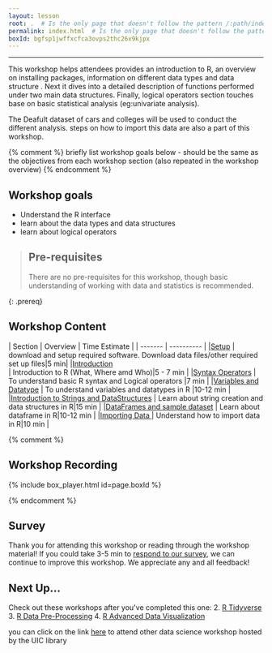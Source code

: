 ```yaml
---
layout: lesson
root: .  # Is the only page that doesn't follow the pattern /:path/index.html
permalink: index.html  # Is the only page that doesn't follow the pattern /:path/index.html
boxId: bgfsp1jwffxcfca3ovps2thc26x9kjpx
---
```



-------------------------------------------
This workshop helps attendees provides an introduction to R, an overview on installing packages, information on different data types and data structure . Next it dives into a detailed description of functions performed under two main data structures. Finally, logical operators section touches base on basic statistical analysis (eg:univariate analysis). 

The Deafult dataset of cars and colleges will be used to conduct the different analysis. steps on how to import this data are also a part of this workshop.

{% comment %} briefly list workshop goals below - should be the same as the objectives from each workshop section (also repeated in the workshop overview) {% endcomment %}

## Workshop goals
- Understand the R interface
- learn about the data types and data structures
- learn about logical operators 


> ## Pre-requisites
> There are no pre-requisites for this workshop, though basic understanding of working with data and statistics is recommended.

{: .prereq}


## Workshop Content 


| Section    | Overview | Time Estimate |
| ------- | ---------- |
|[Setup](https://github.com/uic-library/Introduction_to_R/blob/gh-pages/_episodes/001-Setup.md)   | download and setup required software. Download data files/other required set up files|5 min|
|[Introduction](https://github.com/uic-library/Introduction_to_R/blob/gh-pages/_episodes/01-Intro-to-R-and-Rstudio.md)    
| Introduction to R (What, Where amd Who)|5 - 7 min | 
|[Syntax Operators](https://github.com/uic-library/Introduction_to_R/blob/gh-pages/_episodes/02-syntax-operators.md)    | To understand basic R syntax and Logical operators |7 min |
|[Variables and Datatype](https://github.com/uic-library/Introduction_to_R/blob/gh-pages/_episodes/03-Variables-and-Datatypes.md)    | To understand variables and datatypes in R |10-12 min |
|[Introduction to Strings and DataStructures](https://github.com/uic-library/Introduction_to_R/blob/gh-pages/_episodes/04-Strings-and-DataStructures.md)    | Learn about string creation and data structures in R|15 min |
|[DataFrames and sample dataset](https://github.com/uic-library/Introduction_to_R/blob/gh-pages/_episodes/05-Dataframe.md)    | Learn about dataframe in R|10-12 min | 
|[Importing Data ](https://github.com/uic-library/Introduction_to_R/blob/gh-pages/_episodes/06-sample-dataset-importing-data-and-packages.md)    | Understand how to import data in R|10 min | 


{% comment %}

## Workshop Recording

{% include box_player.html id=page.boxId %}

{% endcomment %}

## Survey

Thank you for attending this workshop or reading through the workshop material! If you could take 3-5 min to [respond to our survey](https://uic.ca1.qualtrics.com/jfe/form/SV_5bYL8vP2EqGbAmW), we can continue to improve this workshop. We appreciate any and all feedback!


## Next Up...
Check out these workshops after you've completed this one:
2. [R Tidyverse]()
3. [R Data Pre-Processing]()
4. [R Advanced Data Visualization]()

you can click on the link [here](https://researchguides.uic.edu/hub/workshops) to attend other data science workshop hosted by the UIC library 
